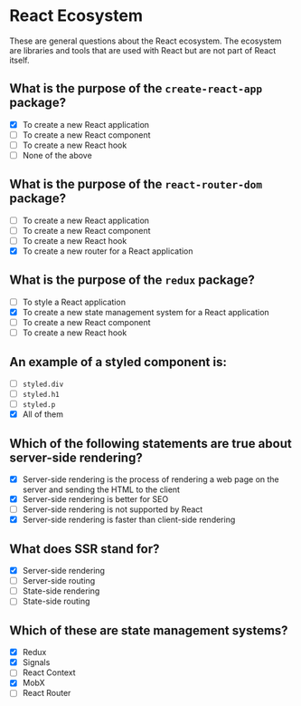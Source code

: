 # React Ecosystem

These are general questions about the React ecosystem. The ecosystem are libraries and tools that are used with React but are not part of React itself.

## What is the purpose of the `create-react-app` package?

- [x] To create a new React application
- [ ] To create a new React component
- [ ] To create a new React hook
- [ ] None of the above

## What is the purpose of the `react-router-dom` package?

- [ ] To create a new React application
- [ ] To create a new React component
- [ ] To create a new React hook
- [x] To create a new router for a React application

## What is the purpose of the `redux` package?

- [ ] To style a React application
- [x] To create a new state management system for a React application
- [ ] To create a new React component
- [ ] To create a new React hook

## An example of a styled component is:

- [ ] `styled.div`
- [ ] `styled.h1`
- [ ] `styled.p`
- [x] All of them

## Which of the following statements are true about server-side rendering?

- [x] Server-side rendering is the process of rendering a web page on the server and sending the HTML to the client
- [x] Server-side rendering is better for SEO
- [ ] Server-side rendering is not supported by React
- [x] Server-side rendering is faster than client-side rendering

## What does SSR stand for?

- [x] Server-side rendering
- [ ] Server-side routing
- [ ] State-side rendering
- [ ] State-side routing

## Which of these are state management systems?

- [x] Redux
- [x] Signals
- [ ] React Context
- [x] MobX
- [ ] React Router
